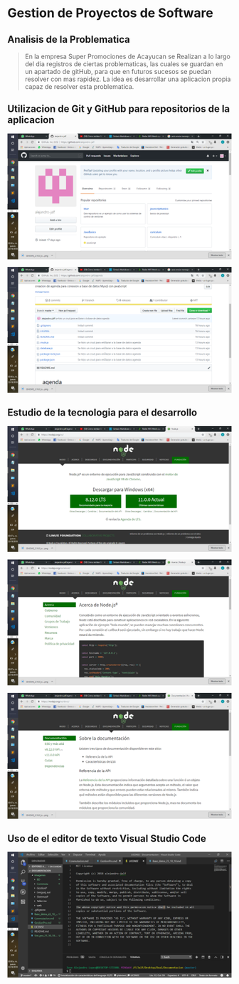 # Gestion de Proyectos de Software

## Analisis de la Problematica

>En la empresa Super Promociones de Acayucan se Realizan a lo largo del dia registros de ciertas problematicas, las cuales se guardan en un apartado de gitHub, para que en futuros sucesos se puedan resolver con mas rapidez.
>La idea es desarrollar una aplicacion propia capaz de resolver esta problematica.

## Utilizacion de Git y GitHub para repositorios de la aplicacion
 ![GitHUb](/imagenes/GestionP/imagen1.png)

  ![GitHUb](/imagenes/GestionP/imagen2.png)

  ## Estudio de la tecnologia para el desarrollo

   ![Node](/imagenes/GestionP/imagen5.png)

![Node](/imagenes/GestionP/imagen6.png)

![Node](/imagenes/GestionP/imagen7.png)

## Uso de el editor de texto Visual Studio Code

 ![Visual](/imagenes/GestionP/imagen3.png)